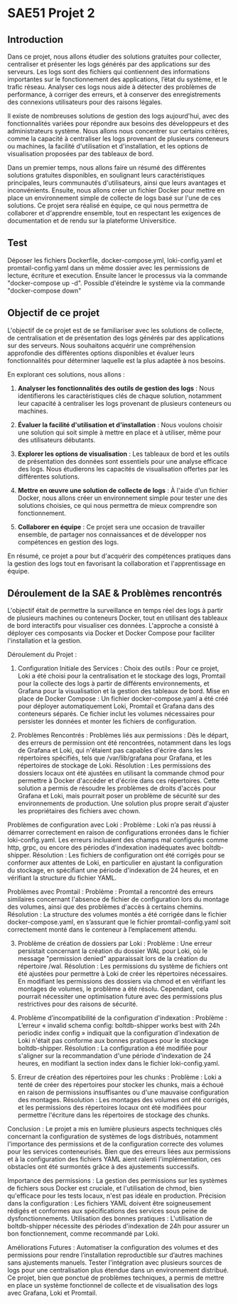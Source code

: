 # SAE51 Projet 2

## Introduction

Dans ce projet, nous allons étudier des solutions gratuites pour collecter, centraliser et présenter les logs générés par des applications sur des serveurs. Les logs sont des fichiers qui contiennent des informations importantes sur le fonctionnement des applications, l’état du système, et le trafic réseau. Analyser ces logs nous aide à détecter des problèmes de performance, à corriger des erreurs, et à conserver des enregistrements des connexions utilisateurs pour des raisons légales.

Il existe de nombreuses solutions de gestion des logs aujourd'hui, avec des fonctionnalités variées pour répondre aux besoins des développeurs et des administrateurs système. Nous allons nous concentrer sur certains critères, comme la capacité à centraliser les logs provenant de plusieurs conteneurs ou machines, la facilité d'utilisation et d'installation, et les options de visualisation proposées par des tableaux de bord.

Dans un premier temps, nous allons faire un résumé des différentes solutions gratuites disponibles, en soulignant leurs caractéristiques principales, leurs communautés d'utilisateurs, ainsi que leurs avantages et inconvénients. Ensuite, nous allons créer un fichier Docker pour mettre en place un environnement simple de collecte de logs basé sur l'une de ces solutions. Ce projet sera réalisé en équipe, ce qui nous permettra de collaborer et d'apprendre ensemble, tout en respectant les exigences de documentation et de rendu sur la plateforme Universitice.

## Test
Déposer les fichiers Dockerfile, docker-compose.yml, loki-config.yaml et promtail-config.yaml dans un même dossier avec les permissions de lecture, écriture et execution.
Ensuite lancer le processus via la commande "docker-compose up -d". Possible d'éteindre le système via la commande "docker-compose down"

## Objectif de ce projet

L'objectif de ce projet est de se familiariser avec les solutions de collecte, de centralisation et de présentation des logs générés par des applications sur des serveurs. Nous souhaitons acquérir une compréhension approfondie des différentes options disponibles et évaluer leurs fonctionnalités pour déterminer laquelle est la plus adaptée à nos besoins.

En explorant ces solutions, nous allons :

1. **Analyser les fonctionnalités des outils de gestion des logs** : Nous identifierons les caractéristiques clés de chaque solution, notamment leur capacité à centraliser les logs provenant de plusieurs conteneurs ou machines.

2. **Évaluer la facilité d'utilisation et d'installation** : Nous voulons choisir une solution qui soit simple à mettre en place et à utiliser, même pour des utilisateurs débutants.

3. **Explorer les options de visualisation** : Les tableaux de bord et les outils de présentation des données sont essentiels pour une analyse efficace des logs. Nous étudierons les capacités de visualisation offertes par les différentes solutions.

4. **Mettre en œuvre une solution de collecte de logs** : À l'aide d'un fichier Docker, nous allons créer un environnement simple pour tester une des solutions choisies, ce qui nous permettra de mieux comprendre son fonctionnement.

5. **Collaborer en équipe** : Ce projet sera une occasion de travailler ensemble, de partager nos connaissances et de développer nos compétences en gestion des logs.

En résumé, ce projet a pour but d'acquérir des compétences pratiques dans la gestion des logs tout en favorisant la collaboration et l'apprentissage en équipe.


## Déroulement de la SAE & Problèmes rencontrés
L'objectif était de permettre la surveillance en temps réel des logs à partir de plusieurs machines ou conteneurs Docker, tout en utilisant des tableaux de bord interactifs pour visualiser ces données. L'approche a consisté à déployer ces composants via Docker et Docker Compose pour faciliter l'installation et la gestion.

Déroulement du Projet :

1. Configuration Initiale des Services :
Choix des outils : Pour ce projet, Loki a été choisi pour la centralisation et le stockage des logs, Promtail pour la collecte des logs à partir de différents environnements, et Grafana pour la visualisation et la gestion des tableaux de bord.
Mise en place de Docker Compose : Un fichier docker-compose.yaml a été créé pour déployer automatiquement Loki, Promtail et Grafana dans des conteneurs séparés. Ce fichier inclut les volumes nécessaires pour persister les données et monter les fichiers de configuration.

2. Problèmes Rencontrés :
Problèmes liés aux permissions : Dès le départ, des erreurs de permission ont été rencontrées, notamment dans les logs de Grafana et Loki, qui n'étaient pas capables d'écrire dans les répertoires spécifiés, tels que /var/lib/grafana pour Grafana, et les répertoires de stockage de Loki.
Résolution : Les permissions des dossiers locaux ont été ajustées en utilisant la commande chmod pour permettre à Docker d'accéder et d'écrire dans ces répertoires. Cette solution a permis de résoudre les problèmes de droits d'accès pour Grafana et Loki, mais pourrait poser un problème de sécurité sur des environnements de production. Une solution plus propre serait d'ajuster les propriétaires des fichiers avec chown.

Problèmes de configuration avec Loki :
Problème : Loki n’a pas réussi à démarrer correctement en raison de configurations erronées dans le fichier loki-config.yaml. Les erreurs incluaient des champs mal configurés comme http, grpc, ou encore des périodes d'indexation inadéquates avec boltdb-shipper.
Résolution : Les fichiers de configuration ont été corrigés pour se conformer aux attentes de Loki, en particulier en ajustant la configuration du stockage, en spécifiant une période d'indexation de 24 heures, et en vérifiant la structure du fichier YAML.

Problèmes avec Promtail :
Problème : Promtail a rencontré des erreurs similaires concernant l'absence de fichier de configuration lors du montage des volumes, ainsi que des problèmes d'accès à certains chemins.
Résolution : La structure des volumes montés a été corrigée dans le fichier docker-compose.yaml, en s’assurant que le fichier promtail-config.yaml soit correctement monté dans le conteneur à l’emplacement attendu.

3. Problème de création de dossiers par Loki :
Problème : Une erreur persistait concernant la création du dossier WAL pour Loki, où le message "permission denied" apparaissait lors de la création du répertoire /wal.
Résolution : Les permissions du système de fichiers ont été ajustées pour permettre à Loki de créer les répertoires nécessaires. En modifiant les permissions des dossiers via chmod et en vérifiant les montages de volumes, le problème a été résolu. Cependant, cela pourrait nécessiter une optimisation future avec des permissions plus restrictives pour des raisons de sécurité.

4. Problème d’incompatibilité de la configuration d'indexation :
Problème : L’erreur « invalid schema config: boltdb-shipper works best with 24h periodic index config » indiquait que la configuration d'indexation de Loki n'était pas conforme aux bonnes pratiques pour le stockage boltdb-shipper.
Résolution : La configuration a été modifiée pour s'aligner sur la recommandation d'une période d'indexation de 24 heures, en modifiant la section index dans le fichier loki-config.yaml.

5. Erreur de création des répertoires pour les chunks :
Problème : Loki a tenté de créer des répertoires pour stocker les chunks, mais a échoué en raison de permissions insuffisantes ou d'une mauvaise configuration des montages.
Résolution : Les montages des volumes ont été corrigés, et les permissions des répertoires locaux ont été modifiées pour permettre l'écriture dans les répertoires de stockage des chunks.

Conclusion :
Le projet a mis en lumière plusieurs aspects techniques clés concernant la configuration de systèmes de logs distribués, notamment l'importance des permissions et de la configuration correcte des volumes pour les services conteneurisés. Bien que des erreurs liées aux permissions et à la configuration des fichiers YAML aient ralenti l'implémentation, ces obstacles ont été surmontés grâce à des ajustements successifs.

Importance des permissions : La gestion des permissions sur les systèmes de fichiers sous Docker est cruciale, et l'utilisation de chmod, bien qu'efficace pour les tests locaux, n'est pas idéale en production.
Précision dans la configuration : Les fichiers YAML doivent être soigneusement rédigés et conformes aux spécifications des services sous peine de dysfonctionnements.
Utilisation des bonnes pratiques : L'utilisation de boltdb-shipper nécessite des périodes d'indexation de 24h pour assurer un bon fonctionnement, comme recommandé par Loki.

Améliorations Futures :
Automatiser la configuration des volumes et des permissions pour rendre l’installation reproductible sur d’autres machines sans ajustements manuels.
Tester l'intégration avec plusieurs sources de logs pour une centralisation plus étendue dans un environnement distribué.
Ce projet, bien que ponctué de problèmes techniques, a permis de mettre en place un système fonctionnel de collecte et de visualisation des logs avec Grafana, Loki et Promtail.
